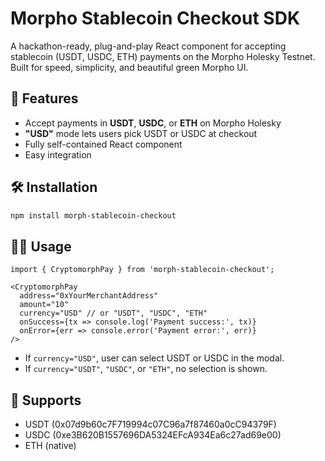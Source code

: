 # Morpho Stablecoin Checkout SDK

A hackathon-ready, plug-and-play React component for accepting stablecoin (USDT, USDC, ETH) payments on the Morpho Holesky Testnet. Built for speed, simplicity, and beautiful green Morpho UI.

## 🚀 Features
- Accept payments in **USDT**, **USDC**, or **ETH** on Morpho Holesky
- **"USD"** mode lets users pick USDT or USDC at checkout
- Fully self-contained React component
- Easy integration 

## 🛠️ Installation
```bash
npm install morph-stablecoin-checkout
```

## 🧑‍💻 Usage
```tsx
import { CryptomorphPay } from 'morph-stablecoin-checkout';

<CryptomorphPay
  address="0xYourMerchantAddress"
  amount="10"
  currency="USD" // or "USDT", "USDC", "ETH"
  onSuccess={tx => console.log('Payment success:', tx)}
  onError={err => console.error('Payment error:', err)}
/>
```

- If `currency="USD"`, user can select USDT or USDC in the modal.
- If `currency="USDT"`, `"USDC"`, or `"ETH"`, no selection is shown.

## 💸 Supports
- USDT (0x07d9b60c7F719994c07C96a7f87460a0cC94379F)
- USDC (0xe3B620B1557696DA5324EFcA934Ea6c27ad69e00)
- ETH (native)
